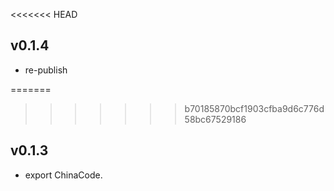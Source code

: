 <<<<<<< HEAD
## v0.1.4

* re-publish

=======
>>>>>>> b70185870bcf1903cfba9d6c776d58bc67529186
## v0.1.3

* export ChinaCode.

